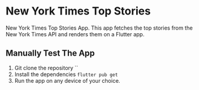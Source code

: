 # New York Times Top Stories

New York Times Top Stories App. This app fetches the top stories from the New York Times API and renders them on a Flutter app.

## Manually Test The App

1. Git clone the repository ``
2. Install the dependencies `flutter pub get`
3. Run the app on any device of your choice.
